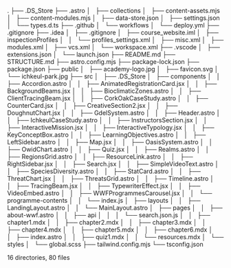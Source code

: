 .
├── .DS_Store
├── .astro
│   ├── collections
│   ├── content-assets.mjs
│   ├── content-modules.mjs
│   ├── data-store.json
│   ├── settings.json
│   └── types.d.ts
├── .github
│   └── workflows
│       └── deploy.yml
├── .gitignore
├── .idea
│   ├── .gitignore
│   ├── course_website.iml
│   ├── inspectionProfiles
│   │   └── profiles_settings.xml
│   ├── misc.xml
│   ├── modules.xml
│   ├── vcs.xml
│   └── workspace.xml
├── .vscode
│   ├── extensions.json
│   └── launch.json
├── README.md
├── STRUCTURE.md
├── astro.config.mjs
├── package-lock.json
├── package.json
├── public
│   ├── academy-logo.jpg
│   ├── favicon.svg
│   └── ichkeul-park.jpg
├── src
│   ├── .DS_Store
│   ├── components
│   │   ├── Accordion.astro
│   │   ├── AnimatedRegistrationCard.jsx
│   │   ├── BackgroundBeams.jsx
│   │   ├── BioclimaticZones.astro
│   │   ├── ClientTracingBeam.jsx
│   │   ├── CorkOakCaseStudy.astro
│   │   ├── CounterCard.jsx
│   │   ├── CreativeSection2.jsx
│   │   ├── DoughnutChart.jsx
│   │   ├── GdelSystem.astro
│   │   ├── Header.astro
│   │   ├── IchkeulCaseStudy.astro
│   │   ├── InstructorsSection.jsx
│   │   ├── InteractiveMission.jsx
│   │   ├── InteractiveTypology.jsx
│   │   ├── KeyConceptBox.astro
│   │   ├── LearningObjectives.astro
│   │   ├── LeftSidebar.astro
│   │   ├── Map.jsx
│   │   ├── OasisSystem.astro
│   │   ├── OwidChart.astro
│   │   ├── Quiz.jsx
│   │   ├── Realms.astro
│   │   ├── RegionsGrid.astro
│   │   ├── ResourceLink.astro
│   │   ├── RightSidebar.jsx
│   │   ├── Search.jsx
│   │   ├── SimpleVideoText.astro
│   │   ├── SpeciesDiversity.astro
│   │   ├── StatCard.astro
│   │   ├── ThreatChart.jsx
│   │   ├── ThreatsGrid.astro
│   │   ├── Timeline.astro
│   │   ├── TracingBeam.jsx
│   │   ├── TypewriterEffect.jsx
│   │   ├── VideoEmbed.astro
│   │   ├── WWFProgrammesCarousel.jsx
│   │   └── programme-contents
│   │       └── index.js
│   ├── layouts
│   │   ├── LandingLayout.astro
│   │   └── MainLayout.astro
│   ├── pages
│   │   ├── about-wwf.astro
│   │   ├── api
│   │   │   └── search.json.js
│   │   ├── chapter1.mdx
│   │   ├── chapter2.mdx
│   │   ├── chapter3.mdx
│   │   ├── chapter4.mdx
│   │   ├── chapter5.mdx
│   │   ├── chapter6.mdx
│   │   ├── index.astro
│   │   ├── quiz1.mdx
│   │   └── resources.mdx
│   └── styles
│       └── global.scss
├── tailwind.config.mjs
└── tsconfig.json

16 directories, 80 files
